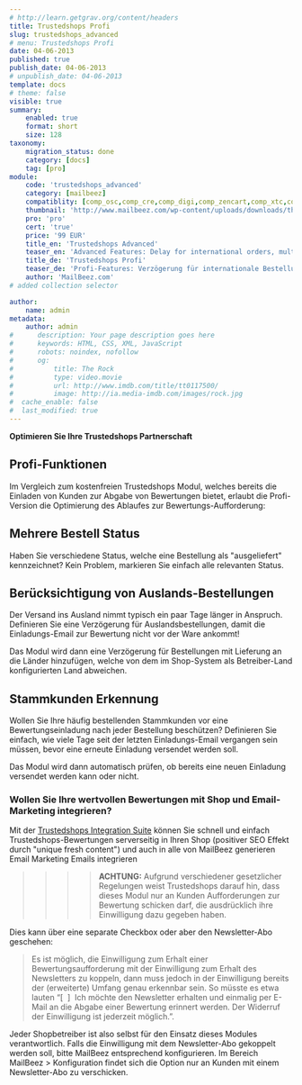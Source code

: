 ```yaml
---
# http://learn.getgrav.org/content/headers
title: Trustedshops Profi
slug: trustedshops_advanced
# menu: Trustedshops Profi
date: 04-06-2013
published: true
publish_date: 04-06-2013
# unpublish_date: 04-06-2013
template: docs
# theme: false
visible: true
summary:
    enabled: true
    format: short
    size: 128
taxonomy:
    migration_status: done
    category: [docs]
    tag: [pro]
module:
    code: 'trustedshops_advanced'
    category: [mailbeez]
    compatiblity: [comp_osc,comp_cre,comp_digi,comp_zencart,comp_xtc,comp_gambio]
    thumbnail: 'http://www.mailbeez.com/wp-content/uploads/downloads/thumbnails/2013/06/top_64.png'
    pro: 'pro'
    cert: 'true'
    price: '99 EUR'
    title_en: 'Trustedshops Advanced'
    teaser_en: 'Advanced Features: Delay for international orders, multiple Order status, recognition of regular customers'
    title_de: 'Trustedshops Profi'
    teaser_de: 'Profi-Features: Verzögerung für internationale Bestellungen, Stammkunden-Erkennung und mehr'
    author: 'MailBeez.com'
# added collection selector

author:
    name: admin
metadata:
    author: admin
#      description: Your page description goes here
#      keywords: HTML, CSS, XML, JavaScript
#      robots: noindex, nofollow
#      og:
#          title: The Rock
#          type: video.movie
#          url: http://www.imdb.com/title/tt0117500/
#          image: http://ia.media-imdb.com/images/rock.jpg
#  cache_enable: false
#  last_modified: true
---
```


**Optimieren Sie Ihre Trustedshops Partnerschaft**

## Profi-Funktionen

Im Vergleich zum kostenfreien Trustedshops Modul, welches bereits die Einladen von Kunden zur Abgabe von Bewertungen bietet, erlaubt die Profi-Version die Optimierung des Ablaufes zur Bewertungs-Aufforderung:

## Mehrere Bestell Status

Haben Sie verschiedene Status, welche eine Bestellung als "ausgeliefert" kennzeichnet? Kein Problem, markieren Sie einfach alle relevanten Status.

## Berücksichtigung von Auslands-Bestellungen

Der Versand ins Ausland nimmt typisch ein paar Tage länger in Anspruch. Definieren Sie eine Verzögerung für Auslandsbestellungen, damit die Einladungs-Email zur Bewertung nicht vor der Ware ankommt!

Das Modul wird dann eine Verzögerung für Bestellungen mit Lieferung an die Länder hinzufügen, welche von dem im Shop-System als Betreiber-Land konfigurierten Land abweichen.

## Stammkunden Erkennung

Wollen Sie Ihre häufig bestellenden Stammkunden vor eine Bewertungseinladung nach jeder Bestellung beschützen? Definieren Sie einfach, wie viele Tage seit der letzten Einladungs-Email vergangen sein müssen, bevor eine erneute Einladung versendet werden soll.

Das Modul wird dann automatisch prüfen, ob bereits eine neuen Einladung versendet werden kann oder nicht.

### Wollen Sie Ihre wertvollen Bewertungen mit Shop und Email-Marketing integrieren?

Mit der [Trustedshops Integration Suite](/dokumentation/configbeez/config_trustedshops_rss_importer/) können Sie schnell und einfach Trustedshops-Bewertungen serverseitig in Ihren Shop (positiver SEO Effekt durch "unique fresh content") und auch in alle von MailBeez generieren Email Marketing Emails integrieren

>>>>**ACHTUNG:** Aufgrund verschiedener gesetzlicher Regelungen weist Trustedshops darauf hin, dass dieses Modul nur an Kunden Aufforderungen zur Bewertung schicken darf, die ausdrücklich ihre Einwilligung dazu gegeben haben. 
 
 Dies kann über eine separate Checkbox oder aber den Newsletter-Abo geschehen:

> Es ist möglich, die Einwilligung zum Erhalt einer Bewertungsaufforderung mit der Einwilligung zum Erhalt des Newsletters zu koppeln, dann muss jedoch in der Einwilligung bereits der (erweiterte) Umfang genau erkennbar sein. So müsste es etwa lauten “[  ]  Ich möchte den Newsletter erhalten und einmalig per E-Mail an die Abgabe einer Bewertung erinnert werden. Der Widerruf der Einwilligung ist jederzeit möglich.”.

Jeder Shopbetreiber ist also selbst für den Einsatz dieses Modules verantwortlich. Falls die Einwilligung mit dem Newsletter-Abo gekoppelt werden soll, bitte MailBeez entsprechend konfigurieren. Im Bereich MailBeez > Konfiguration findet sich die Option nur an Kunden mit einem Newsletter-Abo zu verschicken.